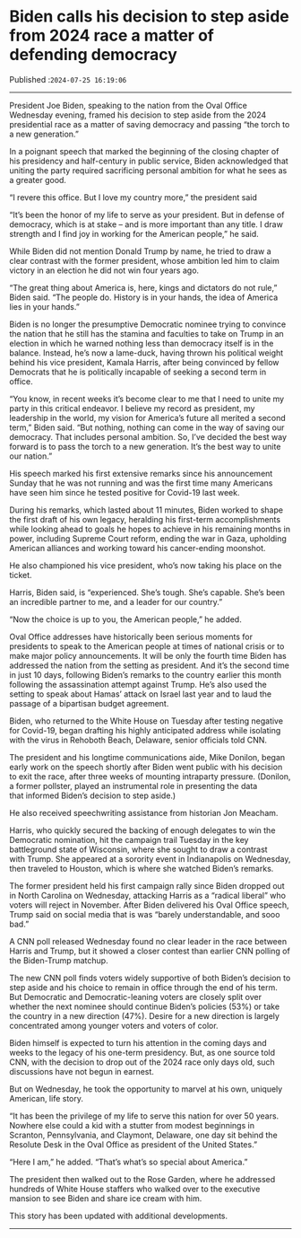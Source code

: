 # Biden calls his decision to step aside from 2024 race a matter of defending democracy

Published :`2024-07-25 16:19:06`

---

President Joe Biden, speaking to the nation from the Oval Office Wednesday evening, framed his decision to step aside from the 2024 presidential race as a matter of saving democracy and passing “the torch to a new generation.”

In a poignant speech that marked the beginning of the closing chapter of his presidency and half-century in public service, Biden acknowledged that uniting the party required sacrificing personal ambition for what he sees as a greater good.

“I revere this office. But I love my country more,” the president said

“It’s been the honor of my life to serve as your president. But in defense of democracy, which is at stake – and is more important than any title. I draw strength and I find joy in working for the American people,” he said.

While Biden did not mention Donald Trump by name, he tried to draw a clear contrast with the former president, whose ambition led him to claim victory in an election he did not win four years ago.

“The great thing about America is, here, kings and dictators do not rule,” Biden said. “The people do. History is in your hands, the idea of America lies in your hands.”

Biden is no longer the presumptive Democratic nominee trying to convince the nation that he still has the stamina and faculties to take on Trump in an election in which he warned nothing less than democracy itself is in the balance. Instead, he’s now a lame-duck, having thrown his political weight behind his vice president, Kamala Harris, after being convinced by fellow Democrats that he is politically incapable of seeking a second term in office.

“You know, in recent weeks it’s become clear to me that I need to unite my party in this critical endeavor. I believe my record as president, my leadership in the world, my vision for America’s future all merited a second term,” Biden said. “But nothing, nothing can come in the way of saving our democracy. That includes personal ambition. So, I’ve decided the best way forward is to pass the torch to a new generation. It’s the best way to unite our nation.”

His speech marked his first extensive remarks since his announcement Sunday that he was not running and was the first time many Americans have seen him since he tested positive for Covid-19 last week.

During his remarks, which lasted about 11 minutes, Biden worked to shape the first draft of his own legacy, heralding his first-term accomplishments while looking ahead to goals he hopes to achieve in his remaining months in power, including Supreme Court reform, ending the war in Gaza, upholding American alliances and working toward his cancer-ending moonshot.

He also championed his vice president, who’s now taking his place on the ticket.

Harris, Biden said, is “experienced. She’s tough. She’s capable. She’s been an incredible partner to me, and a leader for our country.”

“Now the choice is up to you, the American people,” he added.

Oval Office addresses have historically been serious moments for presidents to speak to the American people at times of national crisis or to make major policy announcements. It will be only the fourth time Biden has addressed the nation from the setting as president. And it’s the second time in just 10 days, following Biden’s remarks to the country earlier this month following the assassination attempt against Trump. He’s also used the setting to speak about Hamas’ attack on Israel last year and to laud the passage of a bipartisan budget agreement.

Biden, who returned to the White House on Tuesday after testing negative for Covid-19, began drafting his highly anticipated address while isolating with the virus in Rehoboth Beach, Delaware, senior officials told CNN.

The president and his longtime communications aide, Mike Donilon, began early work on the speech shortly after Biden went public with his decision to exit the race, after three weeks of mounting intraparty pressure. (Donilon, a former pollster, played an instrumental role in presenting the data that informed Biden’s decision to step aside.)

He also received speechwriting assistance from historian Jon Meacham.

Harris, who quickly secured the backing of enough delegates to win the Democratic nomination, hit the campaign trail Tuesday in the key battleground state of Wisconsin, where she sought to draw a contrast with Trump. She appeared at a sorority event in Indianapolis on Wednesday, then traveled to Houston, which is where she watched Biden’s remarks.

The former president held his first campaign rally since Biden dropped out in North Carolina on Wednesday, attacking Harris as a “radical liberal” who voters will reject in November. After Biden delivered his Oval Office speech, Trump said on social media that is was “barely understandable, and sooo bad.”

A CNN poll released Wednesday found no clear leader in the race between Harris and Trump, but it showed a closer contest than earlier CNN polling of the Biden-Trump matchup.

The new CNN poll finds voters widely supportive of both Biden’s decision to step aside and his choice to remain in office through the end of his term. But Democratic and Democratic-leaning voters are closely split over whether the next nominee should continue Biden’s policies (53%) or take the country in a new direction (47%). Desire for a new direction is largely concentrated among younger voters and voters of color.

Biden himself is expected to turn his attention in the coming days and weeks to the legacy of his one-term presidency. But, as one source told CNN, with the decision to drop out of the 2024 race only days old, such discussions have not begun in earnest.

But on Wednesday, he took the opportunity to marvel at his own, uniquely American, life story.

“It has been the privilege of my life to serve this nation for over 50 years. Nowhere else could a kid with a stutter from modest beginnings in Scranton, Pennsylvania, and Claymont, Delaware, one day sit behind the Resolute Desk in the Oval Office as president of the United States.”

“Here I am,” he added. “That’s what’s so special about America.”

The president then walked out to the Rose Garden, where he addressed hundreds of White House staffers who walked over to the executive mansion to see Biden and share ice cream with him.

This story has been updated with additional developments.

---

